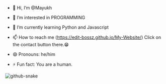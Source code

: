 - 👋 Hi, I’m @Mayukh
  
- 👀 I’m interested in PROGRAMMING
  
- 🌱 I’m currently learning Python and Javascript
  
- 📫 How to reach me (https://edit-bossz.github.io/My-Website/) Click on the contact button there.😁
  
- 😄 Pronouns: he/him
  
- ⚡ Fun fact: You are a human.

<picture>
  <source media="(prefers-color-scheme: dark)" srcset="https://raw.githubusercontent.com/tobiasmeyhoefer/tobiasmeyhoefer/output/github-snake-dark.svg" />
  <source media="(prefers-color-scheme: light)" srcset="https://raw.githubusercontent.com/tobiasmeyhoefer/tobiasmeyhoefer/output/github-snake.svg" />
  <img alt="github-snake" src="https://raw.githubusercontent.com/tobiasmeyhoefer/tobiasmeyhoefer/output/github-snake.svg" />
</picture>

